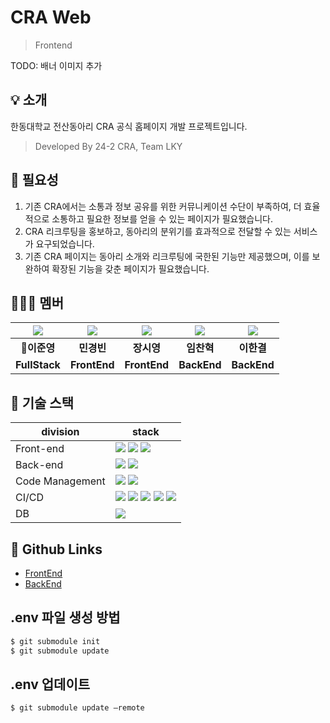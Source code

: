 # CRA Web

> Frontend

TODO: 배너 이미지 추가

## 💡 소개
한동대학교 전산동아리 CRA 공식 홈페이지 개발 프로젝트입니다. 

> Developed By 24-2 CRA, Team LKY


## 📝 필요성
1. 기존 CRA에서는 소통과 정보 공유를 위한 커뮤니케이션 수단이 부족하여, 더 효율적으로 소통하고 필요한 정보를 얻을 수 있는 페이지가 필요했습니다.
2. CRA 리크루팅을 홍보하고, 동아리의 분위기를 효과적으로 전달할 수 있는 서비스가 요구되었습니다.
3. 기존 CRA 페이지는 동아리 소개와 리크루팅에 국한된 기능만 제공했으며, 이를 보완하여 확장된 기능을 갖춘 페이지가 필요했습니다.


## 🧑‍🤝‍🧑 멤버
| ![](https://github.com/juneyng.png) | ![](https://github.com/min06150315.png) | ![](https://github.com/CZEROJ.png) | ![](https://github.com//chanhk-im.png) | ![](https://github.com/leehan416.png) |
|:-----------------------------------:|:---------------------------------------:|:----------------------------------:|:--------------------------------------:|:-------------------------------------:|
|              **👑이준영**              |                 **민경빈**                 |              **장시영**               |                **임찬혁**                 |                **이한결**                |
|            **FullStack**            |              **FrontEnd**               |            **FrontEnd**            |              **BackEnd**               |              **BackEnd**              |.



## 🔧 기술 스택

| division        | stack                                                                                                                                                                                                                                                                                                                                                                                                                                                                                                                                                                     |
|-----------------|---------------------------------------------------------------------------------------------------------------------------------------------------------------------------------------------------------------------------------------------------------------------------------------------------------------------------------------------------------------------------------------------------------------------------------------------------------------------------------------------------------------------------------------------------------------------------|
| Front-end       | <img src="https://img.shields.io/badge/React-61DAFB?style=flat-square&logo=React&logoColor=black"> <img src="https://img.shields.io/badge/Vite-646CFF?style=flat-square&logo=vite&logoColor=white"> <img src="https://img.shields.io/badge/TypeScript-3178C6?style=flat-square&logo=typescript&logoColor=white">                                                                                                                                                                                                                                                          |
| Back-end        | <img src="https://img.shields.io/badge/Spring Boot-6DB33F?style=flat-square&logo=springboot&logoColor=white"> <img src="https://img.shields.io/badge/Spring Security-6DB33F?style=flat-square&logo=springsecurity&logoColor=white">                                                                                                                                                                                                                                                                                                                                       |
| Code Management | <img src="https://img.shields.io/badge/Git-F05032?style=flat-square&logo=git&logoColor=white"> <img src="https://img.shields.io/badge/GitHub-181717?style=flat-square&logo=github&logoColor=white">                                                                                                                                                                                                                                                                                                                                                                       |
| CI/CD           | <img src="https://img.shields.io/badge/Docker-%230db7ed.svg?style=flat-square&logo=docker&logoColor=white"> <img src="https://img.shields.io/badge/Github Actions-2088FF?style=flat-square&logo=githubactions&logoColor=white"> <img src="https://img.shields.io/badge/Amazon EC2-FF9900?style=flat-square&logo=amazonec2&logoColor=white"> <img src="https://img.shields.io/badge/Amazon RDS-527FFF.svg?style=flat-square&logo=amazonrds&logoColor=white"> <img src="https://img.shields.io/badge/Amazon S3-569A31.svg?style=flat-square&logo=amazons3&logoColor=white"> |
| DB              | <img src="https://img.shields.io/badge/MySQL-4479A1?style=flat-square&logo=mysql&logoColor=black">                                                                                                                                                                                                                                                                                                                                                                                                                                                                        |



## 🔗 Github Links
- [FrontEnd](https://github.com/Computer-Research-Association/cra-web-frontend)
- [BackEnd](https://github.com/Computer-Research-Association/CRAWebBackend)


## .env 파일 생성 방법
``` bash
$ git submodule init
$ git submodule update
```

## .env 업데이트
``` bash
$ git submodule update —remote
```
